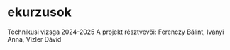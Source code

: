 # ekurzusok
Technikusi vizsga 2024-2025
A projekt résztvevői: Ferenczy Bálint, Iványi Anna, Vizler Dávid
